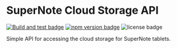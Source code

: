 # SuperNote Cloud Storage API

[![Build and test badge](https://github.com/adrianba/supernote-cloud-api/actions/workflows/build.yml/badge.svg)](https://github.com/adrianba/supernote-cloud-api/actions/workflows/build.yml) [![npm version badge](https://img.shields.io/npm/v/supernote-cloud-api)](https://www.npmjs.com/package/supernote-cloud-api) ![license badge](https://img.shields.io/github/license/adrianba/supernote-cloud-api)

Simple API for accessing the cloud storage for SuperNote tablets.
